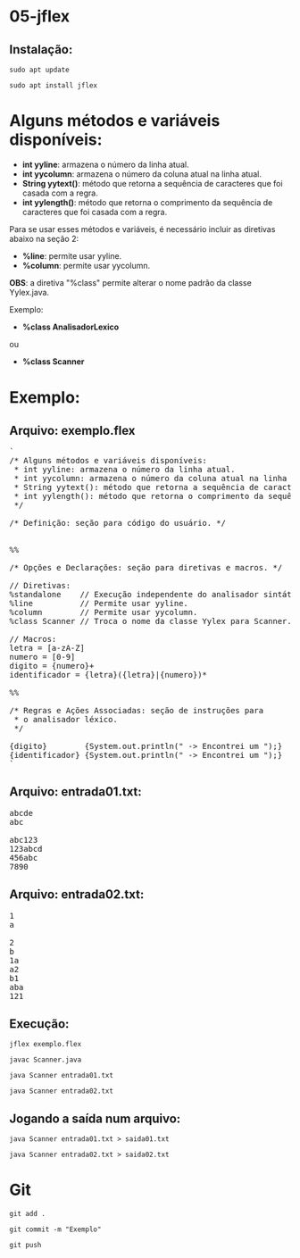 # 05-jflex

## Instalação:
`sudo apt update`

`sudo apt install jflex`

# Alguns métodos e variáveis disponíveis:
 * **int yyline**: armazena o número da linha atual.
 * **int yycolumn**: armazena o número da coluna atual na linha atual.
 * **String yytext()**: método que retorna a sequência de caracteres que foi casada com a regra.
 * **int yylength()**: método que retorna o comprimento da sequência de caracteres que foi casada com a regra.

 Para se usar esses métodos e variáveis, é necessário incluir as diretivas abaixo na seção 2:
 * **%line**: permite usar yyline.
 * **%column**: permite usar yycolumn.

 **OBS**: a diretiva "%class" permite alterar o nome padrão da classe Yylex.java.
 
 Exemplo:
 
 * **%class AnalisadorLexico**
 
 ou
 
 * **%class Scanner**

# Exemplo: 

## Arquivo: exemplo.flex

<pre>
`
/* Alguns métodos e variáveis disponíveis:
 * int yyline: armazena o número da linha atual.
 * int yycolumn: armazena o número da coluna atual na linha atual.
 * String yytext(): método que retorna a sequência de caracteres que foi casada com a regra.
 * int yylength(): método que retorna o comprimento da sequência de caracteres que foi casada com a regra.
 */

/* Definição: seção para código do usuário. */


%%

/* Opções e Declarações: seção para diretivas e macros. */

// Diretivas:
%standalone    // Execução independente do analisador sintático.
%line          // Permite usar yyline.
%column        // Permite usar yycolumn.
%class Scanner // Troca o nome da classe Yylex para Scanner.

// Macros:
letra = [a-zA-Z]
numero = [0-9]
digito = {numero}+
identificador = {letra}({letra}|{numero})*

%%

/* Regras e Ações Associadas: seção de instruções para 
 * o analisador léxico. 
 */

{digito}        {System.out.println(" -> Encontrei um <Token: DIGITO, Lexema: "        + yytext() + ", Tamanho: " + yylength() + ", Linha: " + yyline + ", Coluna: " + yycolumn + ">");}
{identificador} {System.out.println(" -> Encontrei um <Token: IDENTIFICADOR, Lexema: " + yytext() + ", Tamanho: " + yylength() + ", Linha: " + yyline + ", Coluna: " + yycolumn + ">");}
`
</pre>

## Arquivo: entrada01.txt:
<pre>
abcde
abc

abc123
123abcd
456abc
7890
</pre>

## Arquivo: entrada02.txt:

<pre>
1
a

2
b
1a
a2
b1
aba
121
</pre>

## Execução:
`jflex exemplo.flex`

`javac Scanner.java`

`java Scanner entrada01.txt`

`java Scanner entrada02.txt`

## Jogando a saída num arquivo:
`java Scanner entrada01.txt > saida01.txt`

`java Scanner entrada02.txt > saida02.txt`

# Git
`git add .`

`git commit -m "Exemplo"`

`git push`
